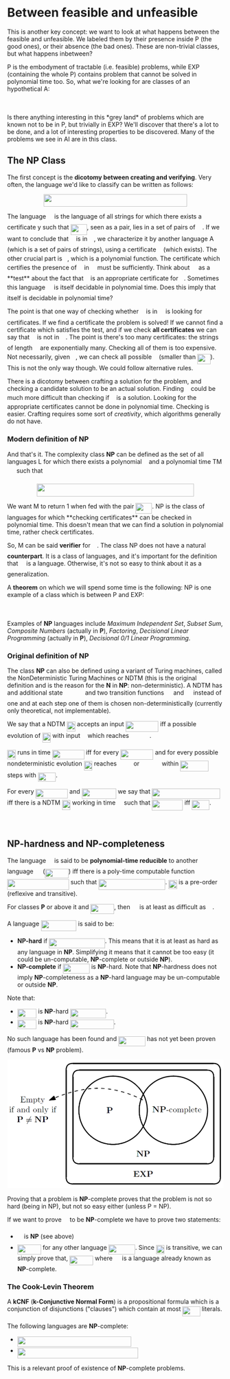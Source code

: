 # Between feasible and unfeasible

This is another key concept: we want to look at what happens between the feasible and unfeasible. We labeled them by their presence inside P (the good ones), or their absence (the bad ones). These are non-trivial classes, but what happens inbetween?

P is the embodyment of tractable (i.e. feasible) problems, while EXP (containing the whole P) contains problem that cannot be solved in polynomial time too.
So, what we're looking for are classes of an hypothetical A:
<p align="center"><img src="svgs/15833fb1e8168ab70005717e60b6482c.svg?invert_in_darkmode" align=middle width=110.68422089999999pt height=13.513684799999998pt/></p>
Is there anything interesting in this *grey land* of problems which are known not to be in P, but trivially in EXP? We'll discover that there's a lot to be done, and a lot of interesting properties to be discovered. Many of the problems we see in AI are in this class. 

## The NP Class

The first concept is the **dicotomy between creating and verifying**.
Very often, the language we'd like to classify can be written as follows:
<p align="center"><img src="svgs/4e7c4bca127939c72aa1398a2ec77374.svg?invert_in_darkmode" align=middle width=333.2067189pt height=29.58934275pt/></p>
The language <img src="svgs/47291815667dfe5994c54805102e144b.svg?invert_in_darkmode" align=middle width=11.337943649999989pt height=22.465723500000017pt/> is the language of all strings for which there exists a certificate y such that <img src="svgs/7392a8cd69b275fa1798ef94c839d2e0.svg?invert_in_darkmode" align=middle width=38.135511149999985pt height=24.65753399999998pt/>, seen as a pair, lies in a set of pairs of <img src="svgs/53d147e7f3fe6e47ee05b88b166bd3f6.svg?invert_in_darkmode" align=middle width=12.32879834999999pt height=22.465723500000017pt/>.
If we want to conclude that <img src="svgs/332cc365a4987aacce0ead01b8bdcc0b.svg?invert_in_darkmode" align=middle width=9.39498779999999pt height=14.15524440000002pt/> is in <img src="svgs/47291815667dfe5994c54805102e144b.svg?invert_in_darkmode" align=middle width=11.337943649999989pt height=22.465723500000017pt/>, we characterize it by another language A (which is a set of pairs of strings), using a certificate <img src="svgs/deceeaf6940a8c7a5a02373728002b0f.svg?invert_in_darkmode" align=middle width=8.649225749999989pt height=14.15524440000002pt/> (which exists).
The other crucial part is <img src="svgs/2ec6e630f199f589a2402fdf3e0289d5.svg?invert_in_darkmode" align=middle width=8.270567249999992pt height=14.15524440000002pt/>, which is a polynomial function.
The certificate which certifies the presence of <img src="svgs/332cc365a4987aacce0ead01b8bdcc0b.svg?invert_in_darkmode" align=middle width=9.39498779999999pt height=14.15524440000002pt/> in <img src="svgs/47291815667dfe5994c54805102e144b.svg?invert_in_darkmode" align=middle width=11.337943649999989pt height=22.465723500000017pt/> must be sufficiently.
Think about <img src="svgs/53d147e7f3fe6e47ee05b88b166bd3f6.svg?invert_in_darkmode" align=middle width=12.32879834999999pt height=22.465723500000017pt/> as a **test** about the fact that <img src="svgs/deceeaf6940a8c7a5a02373728002b0f.svg?invert_in_darkmode" align=middle width=8.649225749999989pt height=14.15524440000002pt/> is an appropriate certificate for <img src="svgs/332cc365a4987aacce0ead01b8bdcc0b.svg?invert_in_darkmode" align=middle width=9.39498779999999pt height=14.15524440000002pt/>. Sometimes this language <img src="svgs/53d147e7f3fe6e47ee05b88b166bd3f6.svg?invert_in_darkmode" align=middle width=12.32879834999999pt height=22.465723500000017pt/> is itself decidable in polynomial time.
Does this imply that <img src="svgs/47291815667dfe5994c54805102e144b.svg?invert_in_darkmode" align=middle width=11.337943649999989pt height=22.465723500000017pt/> itself is decidable in polynomial time?

The point is that one way of checking whether <img src="svgs/332cc365a4987aacce0ead01b8bdcc0b.svg?invert_in_darkmode" align=middle width=9.39498779999999pt height=14.15524440000002pt/> is in <img src="svgs/47291815667dfe5994c54805102e144b.svg?invert_in_darkmode" align=middle width=11.337943649999989pt height=22.465723500000017pt/> is looking for certificates. If we find a certificate the problem is solved!
If we cannot find a certificate which satisfies the test, and if we check **all certificates** we can say that <img src="svgs/332cc365a4987aacce0ead01b8bdcc0b.svg?invert_in_darkmode" align=middle width=9.39498779999999pt height=14.15524440000002pt/> is not in <img src="svgs/47291815667dfe5994c54805102e144b.svg?invert_in_darkmode" align=middle width=11.337943649999989pt height=22.465723500000017pt/>.
The point is there's too many certificates: the strings of length <img src="svgs/55a049b8f161ae7cfeb0197d75aff967.svg?invert_in_darkmode" align=middle width=9.86687624999999pt height=14.15524440000002pt/> are exponentially many. Checking all of them is too expensive. Not necessarily, given <img src="svgs/332cc365a4987aacce0ead01b8bdcc0b.svg?invert_in_darkmode" align=middle width=9.39498779999999pt height=14.15524440000002pt/>, we can check all possible <img src="svgs/deceeaf6940a8c7a5a02373728002b0f.svg?invert_in_darkmode" align=middle width=8.649225749999989pt height=14.15524440000002pt/> (smaller than <img src="svgs/c9ea84eb1460d2895e0cf5125bd7f7b5.svg?invert_in_darkmode" align=middle width=30.450987599999987pt height=24.65753399999998pt/>). This is not the only way though. We could follow alternative rules.

There is a dicotomy between crafting a solution for the problem, and checking a candidate solution to be an actual solution. Finding <img src="svgs/deceeaf6940a8c7a5a02373728002b0f.svg?invert_in_darkmode" align=middle width=8.649225749999989pt height=14.15524440000002pt/> could be much more difficult than checking if <img src="svgs/deceeaf6940a8c7a5a02373728002b0f.svg?invert_in_darkmode" align=middle width=8.649225749999989pt height=14.15524440000002pt/> is a solution. Looking for the appropriate certificates cannot be done in polynomial time. Checking is easier. Crafting requires some sort of *creativity*, which algorithms generally do not have. 

### Modern definition of NP

And that's it. The complexity class **NP** can be defined as the set of all languages L for which there exists a polynomial <img src="svgs/2ec6e630f199f589a2402fdf3e0289d5.svg?invert_in_darkmode" align=middle width=8.270567249999992pt height=14.15524440000002pt/> and a polynomial time TM <img src="svgs/fb97d38bcc19230b0acd442e17db879c.svg?invert_in_darkmode" align=middle width=17.73973739999999pt height=22.465723500000017pt/> such that
<p align="center"><img src="svgs/56ff8c1d882de45f8a37ccc92b855c9b.svg?invert_in_darkmode" align=middle width=366.306105pt height=29.58934275pt/></p>
We want M to return 1 when fed with the pair <img src="svgs/7392a8cd69b275fa1798ef94c839d2e0.svg?invert_in_darkmode" align=middle width=38.135511149999985pt height=24.65753399999998pt/>. NP is the class of languages for which **checking certificates** can be checked in polynomial time. This doesn't mean that we can find a solution in polynomial time, rather check certificates. 

So, M can be said **verifier** for <img src="svgs/47291815667dfe5994c54805102e144b.svg?invert_in_darkmode" align=middle width=11.337943649999989pt height=22.465723500000017pt/>. The class NP does not have a natural **counterpart**. It is a class of languages, and it's important for the definition that <img src="svgs/47291815667dfe5994c54805102e144b.svg?invert_in_darkmode" align=middle width=11.337943649999989pt height=22.465723500000017pt/> is a language. Otherwise, it's not so easy to think about it as a generalization.

A **theorem** on which we will spend some time is the following: NP is one example of a class which is between P and EXP:
<p align="center"><img src="svgs/5f43d76d96a6b371f577cae4d3ca9561.svg?invert_in_darkmode" align=middle width=304.1547597pt height=14.611878599999999pt/></p>

Examples of **NP** languages include *Maximum Independent Set*, *Subset Sum*, *Composite Numbers* (actually in **P**), *Factoring*, *Decisional Linear Programming* (actually in **P**), *Decisional 0/1 Linear Programming*.

### Original definition of NP

The class **NP** can also be defined using a variant of Turing machines, called the NonDeterministic Turing Machines or NDTM (this is the original definition and is the reason for the **N** in **NP**: non-deterministic).
A NDTM has and additional state <img src="svgs/c127078f8a1d831780e5ff20527ebc97.svg?invert_in_darkmode" align=middle width=44.197187099999994pt height=14.15524440000002pt/> and two transition functions <img src="svgs/154a8763eb0cadfcb320a4fe139b6ec2.svg?invert_in_darkmode" align=middle width=13.858486949999989pt height=22.831056599999986pt/> and <img src="svgs/05c0545df5a118015e87a57e968327bf.svg?invert_in_darkmode" align=middle width=13.858486949999989pt height=22.831056599999986pt/> instead of one and at each step one of them is chosen non-deterministically (currently only theoretical, not implementable).

We say that a NDTM <img src="svgs/b5eaea000e06d5cf2e882f8fdbc71e36.svg?invert_in_darkmode" align=middle width=19.740822749999992pt height=22.465723500000017pt/> accepts an input <img src="svgs/d3017d4becb3ab5e77fa9fe6a279ed7c.svg?invert_in_darkmode" align=middle width=76.40404199999999pt height=24.65753399999998pt/> iff a possible evolution of <img src="svgs/b5eaea000e06d5cf2e882f8fdbc71e36.svg?invert_in_darkmode" align=middle width=19.740822749999992pt height=22.465723500000017pt/> with input <img src="svgs/332cc365a4987aacce0ead01b8bdcc0b.svg?invert_in_darkmode" align=middle width=9.39498779999999pt height=14.15524440000002pt/> which reaches <img src="svgs/c127078f8a1d831780e5ff20527ebc97.svg?invert_in_darkmode" align=middle width=44.197187099999994pt height=14.15524440000002pt/>.

<img src="svgs/b5eaea000e06d5cf2e882f8fdbc71e36.svg?invert_in_darkmode" align=middle width=19.740822749999992pt height=22.465723500000017pt/> runs in time <img src="svgs/17726fa8b5401d1429efa4fd9faad060.svg?invert_in_darkmode" align=middle width=74.90269049999998pt height=22.648391699999998pt/> iff for every <img src="svgs/d3017d4becb3ab5e77fa9fe6a279ed7c.svg?invert_in_darkmode" align=middle width=76.40404199999999pt height=24.65753399999998pt/> and for every possible nondeterministic evolution <img src="svgs/b5eaea000e06d5cf2e882f8fdbc71e36.svg?invert_in_darkmode" align=middle width=19.740822749999992pt height=22.465723500000017pt/> reaches <img src="svgs/d8746fd75da8832672e018f29e6e103e.svg?invert_in_darkmode" align=middle width=31.354299899999987pt height=14.15524440000002pt/> or <img src="svgs/c127078f8a1d831780e5ff20527ebc97.svg?invert_in_darkmode" align=middle width=44.197187099999994pt height=14.15524440000002pt/> within <img src="svgs/12bb47b7ba3dd8f50cd2a9b0bb99f2ec.svg?invert_in_darkmode" align=middle width=65.84095154999999pt height=24.65753399999998pt/> steps with <img src="svgs/f4783f38548a88936edb864704d68288.svg?invert_in_darkmode" align=middle width=41.81686904999999pt height=21.18721440000001pt/>.

For every <img src="svgs/17726fa8b5401d1429efa4fd9faad060.svg?invert_in_darkmode" align=middle width=74.90269049999998pt height=22.648391699999998pt/> and <img src="svgs/1193f839031c92d4e8dfe44b4c99e114.svg?invert_in_darkmode" align=middle width=80.1734901pt height=24.65753399999998pt/> we say that <img src="svgs/c8d59884ac5b074adb1e59006cd760fd.svg?invert_in_darkmode" align=middle width=158.73286769999999pt height=24.65753399999998pt/> iff there is a NDTM <img src="svgs/b5eaea000e06d5cf2e882f8fdbc71e36.svg?invert_in_darkmode" align=middle width=19.740822749999992pt height=22.465723500000017pt/> working in time <img src="svgs/2f118ee06d05f3c2d98361d9c30e38ce.svg?invert_in_darkmode" align=middle width=11.889314249999991pt height=22.465723500000017pt/> such that <img src="svgs/116611362f6f419054db1dd0f622292e.svg?invert_in_darkmode" align=middle width=72.05808389999999pt height=24.65753399999998pt/> iff <img src="svgs/9e8d0c2724191a046bb7b49e0d651686.svg?invert_in_darkmode" align=middle width=40.82406899999999pt height=22.465723500000017pt/>.

<p align="center"><img src="svgs/a66c344b35e850f296d19c6c14ef4985.svg?invert_in_darkmode" align=middle width=193.78437044999998pt height=16.438356pt/></p>

## NP-hardness and NP-completeness

The language <img src="svgs/47291815667dfe5994c54805102e144b.svg?invert_in_darkmode" align=middle width=11.337943649999989pt height=22.465723500000017pt/> is said to be **polynomial-time reducible** to another language <img src="svgs/8209c0f8b3c5233ea2e20dae55588c43.svg?invert_in_darkmode" align=middle width=14.041179899999989pt height=22.465723500000017pt/> (**<img src="svgs/2d69fa47366657f0914364490b5e4d99.svg?invert_in_darkmode" align=middle width=54.89512874999999pt height=22.465723500000017pt/>**) iff there is a poly-time computable function <img src="svgs/77ea3409d3c031126c48f9b526391c43.svg?invert_in_darkmode" align=middle width=143.74415879999998pt height=24.65753399999998pt/> such that <img src="svgs/23609a2799541f2ef2d51f25fb12d4cb.svg?invert_in_darkmode" align=middle width=155.35576319999998pt height=24.65753399999998pt/>.
<img src="svgs/ec0291fa3db83f00fa7927122924d935.svg?invert_in_darkmode" align=middle width=19.56191159999999pt height=20.908638300000003pt/> is a pre-order (reflexive and transitive).

For classes **P** or above it and <img src="svgs/2d69fa47366657f0914364490b5e4d99.svg?invert_in_darkmode" align=middle width=54.89512874999999pt height=22.465723500000017pt/>, then <img src="svgs/8209c0f8b3c5233ea2e20dae55588c43.svg?invert_in_darkmode" align=middle width=14.041179899999989pt height=22.465723500000017pt/> is at least as difficult as <img src="svgs/47291815667dfe5994c54805102e144b.svg?invert_in_darkmode" align=middle width=11.337943649999989pt height=22.465723500000017pt/>. 

A language <img src="svgs/3a965f05dff06a55fe4ba6bdaf0d1aae.svg?invert_in_darkmode" align=middle width=82.87670324999998pt height=24.65753399999998pt/> is said to be:
- **NP-hard** if <img src="svgs/824e228fc68a0deecccc60222ebd7153.svg?invert_in_darkmode" align=middle width=130.47929234999998pt height=22.831056599999986pt/>. This means that it is at least as hard as any language in **NP**. Simplifying it means that it cannot be too easy (it could be un-computable, **NP**-complete or outside **NP**).
- **NP-complete** if <img src="svgs/18e61ca7af57709a425157bb703d8c88.svg?invert_in_darkmode" align=middle width=61.84905539999999pt height=22.55708729999998pt/> is **NP**-hard. Note that **NP**-hardness does not imply **NP**-completeness as a **NP**-hard language may be un-computable or outside **NP**.

Note that:
- <img src="svgs/a85b3a23cd1b786139824ba981dbf605.svg?invert_in_darkmode" align=middle width=44.35138949999999pt height=22.55708729999998pt/> is **NP**-hard <img src="svgs/68bf0daed9e28ab0d5a9cba1d27c3863.svg?invert_in_darkmode" align=middle width=83.56119915pt height=22.55708729999998pt/>.
- <img src="svgs/a85b3a23cd1b786139824ba981dbf605.svg?invert_in_darkmode" align=middle width=44.35138949999999pt height=22.55708729999998pt/> is **NP**-hard <img src="svgs/b76492a2d67002f71be342b015b34d03.svg?invert_in_darkmode" align=middle width=101.82604079999999pt height=22.55708729999998pt/>.

No such language has been found and <img src="svgs/03c6d1a0e85a425a91b17393616670d6.svg?invert_in_darkmode" align=middle width=62.556697499999984pt height=22.55708729999998pt/> has not yet been proven (famous **P** vs **NP** problem).

![Venn diagram of P and NP](res/p-np.png)

Proving that a problem is **NP**-complete proves that the problem is not so hard (being in NP), but not so easy either (unless P = NP).

If we want to prove <img src="svgs/47291815667dfe5994c54805102e144b.svg?invert_in_darkmode" align=middle width=11.337943649999989pt height=22.465723500000017pt/> to be **NP**-complete we have to prove two statements:
- <img src="svgs/47291815667dfe5994c54805102e144b.svg?invert_in_darkmode" align=middle width=11.337943649999989pt height=22.465723500000017pt/> is **NP** (see above)
- <img src="svgs/f5e97a4b79e688b564ee9a52624f72d3.svg?invert_in_darkmode" align=middle width=54.895107299999985pt height=22.465723500000017pt/> for any other language <img src="svgs/18e61ca7af57709a425157bb703d8c88.svg?invert_in_darkmode" align=middle width=61.84905539999999pt height=22.55708729999998pt/>. Since <img src="svgs/ec0291fa3db83f00fa7927122924d935.svg?invert_in_darkmode" align=middle width=19.56191159999999pt height=20.908638300000003pt/>  is transitive, we can simply prove that, <img src="svgs/ec2e298ee13fa363ab9ebff85920b637.svg?invert_in_darkmode" align=middle width=55.03203254999999pt height=22.465723500000017pt/> where <img src="svgs/8cc0a6e490c5b777ac8dd9629bb06051.svg?invert_in_darkmode" align=middle width=14.17810184999999pt height=22.465723500000017pt/> is a language already known as **NP**-complete.

### The Cook-Levin Theorem

A **kCNF** (**k-Conjunctive Normal Form**) is a propositional formula which is a conjunction of disjunctions ("clauses") which contain at most <img src="svgs/091a3af356c1abf7e80434e9d0049f52.svg?invert_in_darkmode" align=middle width=41.03867954999999pt height=22.831056599999986pt/> literals.
  
The following languages are **NP**-complete:
- <img src="svgs/7a0fdd099bac2c3c4a93595fc894e257.svg?invert_in_darkmode" align=middle width=265.10874885pt height=24.65753399999998pt/>
- <img src="svgs/c6deb0fd567b2bbae3787e0978d4c40d.svg?invert_in_darkmode" align=middle width=281.54716095pt height=24.65753399999998pt/>

This is a relevant proof of existence of **NP**-complete problems.
